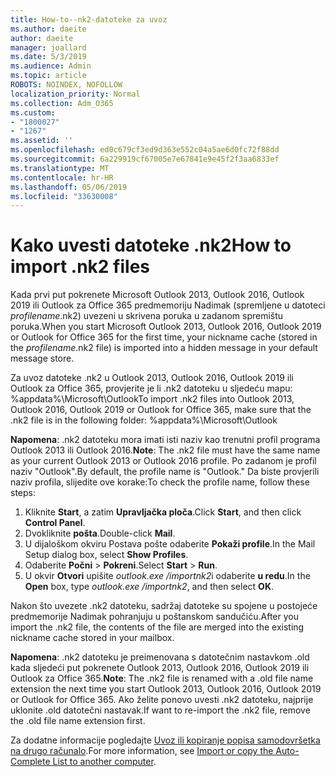 ```yaml
---
title: How-to--nk2-datoteke za uvoz
ms.author: daeite
author: daeite
manager: joallard
ms.date: 5/3/2019
ms.audience: Admin
ms.topic: article
ROBOTS: NOINDEX, NOFOLLOW
localization_priority: Normal
ms.collection: Adm_O365
ms.custom:
- "1800027"
- "1267"
ms.assetid: ''
ms.openlocfilehash: ed0c679cf3ed9d363e552c04a5ae6d0fc72f88dd
ms.sourcegitcommit: 6a229919cf67005e7e67841e9e45f2f3aa6833ef
ms.translationtype: MT
ms.contentlocale: hr-HR
ms.lasthandoff: 05/06/2019
ms.locfileid: "33630008"
---
```

# <a name="how-to-import-nk2-files"></a><span data-ttu-id="7689b-102">Kako uvesti datoteke .nk2</span><span class="sxs-lookup"><span data-stu-id="7689b-102">How to import .nk2 files</span></span> 

<span data-ttu-id="7689b-103">Kada prvi put pokrenete Microsoft Outlook 2013, Outlook 2016, Outlook 2019 ili Outlook za Office 365 predmemoriju Nadimak (spremljene u datoteci *profilename*.nk2) uvezeni u skrivena poruka u zadanom spremištu poruka.</span><span class="sxs-lookup"><span data-stu-id="7689b-103">When you start Microsoft Outlook 2013, Outlook 2016, Outlook 2019 or Outlook for Office 365 for the first time, your nickname cache (stored in the *profilename*.nk2 file) is imported into a hidden message in your default message store.</span></span>

<span data-ttu-id="7689b-104">Za uvoz datoteke .nk2 u Outlook 2013, Outlook 2016, Outlook 2019 ili Outlook za Office 365, provjerite je li .nk2 datoteku u sljedeću mapu: %appdata%\Microsoft\Outlook</span><span class="sxs-lookup"><span data-stu-id="7689b-104">To import .nk2 files into Outlook 2013, Outlook 2016, Outlook 2019 or Outlook for Office 365, make sure that the .nk2 file is in the following folder: %appdata%\Microsoft\Outlook</span></span>

<span data-ttu-id="7689b-105">**Napomena**: .nk2 datoteku mora imati isti naziv kao trenutni profil programa Outlook 2013 ili Outlook 2016.</span><span class="sxs-lookup"><span data-stu-id="7689b-105">**Note**: The .nk2 file must have the same name as your current Outlook 2013 or Outlook 2016 profile.</span></span> <span data-ttu-id="7689b-106">Po zadanom je profil naziv "Outlook".</span><span class="sxs-lookup"><span data-stu-id="7689b-106">By default, the profile name is "Outlook."</span></span> <span data-ttu-id="7689b-107">Da biste provjerili naziv profila, slijedite ove korake:</span><span class="sxs-lookup"><span data-stu-id="7689b-107">To check the profile name, follow these steps:</span></span> 
1. <span data-ttu-id="7689b-108">Kliknite **Start**, a zatim **Upravljačka ploča**.</span><span class="sxs-lookup"><span data-stu-id="7689b-108">Click **Start**, and then click **Control Panel**.</span></span>
2. <span data-ttu-id="7689b-109">Dvokliknite **pošta**.</span><span class="sxs-lookup"><span data-stu-id="7689b-109">Double-click **Mail**.</span></span>
3. <span data-ttu-id="7689b-110">U dijaloškom okviru Postava pošte odaberite **Pokaži profile**.</span><span class="sxs-lookup"><span data-stu-id="7689b-110">In the Mail Setup dialog box, select **Show Profiles**.</span></span>
4. <span data-ttu-id="7689b-111">Odaberite **Počni** > **Pokreni**.</span><span class="sxs-lookup"><span data-stu-id="7689b-111">Select **Start** > **Run**.</span></span>
5. <span data-ttu-id="7689b-112">U okvir **Otvori** upišite *outlook.exe /importnk2*i odaberite **u redu**.</span><span class="sxs-lookup"><span data-stu-id="7689b-112">In the **Open** box, type *outlook.exe /importnk2*, and then select **OK**.</span></span> 

<span data-ttu-id="7689b-113">Nakon što uvezete .nk2 datoteku, sadržaj datoteke su spojene u postojeće predmemorije Nadimak pohranjuju u poštanskom sandučiću.</span><span class="sxs-lookup"><span data-stu-id="7689b-113">After you import the .nk2 file, the contents of the file are merged into the existing nickname cache stored in your mailbox.</span></span>

<span data-ttu-id="7689b-114">**Napomena**: .nk2 datoteku je preimenovana s datotečnim nastavkom .old kada sljedeći put pokrenete Outlook 2013, Outlook 2016, Outlook 2019 ili Outlook za Office 365.</span><span class="sxs-lookup"><span data-stu-id="7689b-114">**Note**: The .nk2 file is renamed with a .old file name extension the next time you start Outlook 2013, Outlook 2016, Outlook 2019 or Outlook for Office 365.</span></span> <span data-ttu-id="7689b-115">Ako želite ponovo uvesti .nk2 datoteku, najprije uklonite .old datotečni nastavak.</span><span class="sxs-lookup"><span data-stu-id="7689b-115">If want to re-import the .nk2 file, remove the .old file name extension first.</span></span>

<span data-ttu-id="7689b-116">Za dodatne informacije pogledajte [Uvoz ili kopiranje popisa samodovršetka na drugo računalo](https://support.microsoft.com/en-us/help/2806550/how-to-import-nk2-files-into-outlook%).</span><span class="sxs-lookup"><span data-stu-id="7689b-116">For more information, see [Import or copy the Auto-Complete List to another computer](https://support.microsoft.com/en-us/help/2806550/how-to-import-nk2-files-into-outlook%).</span></span>